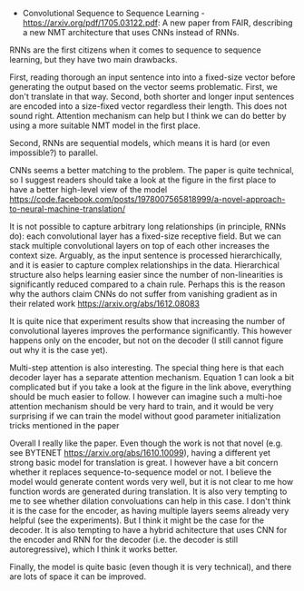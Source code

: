 - Convolutional Sequence to Sequence Learning - https://arxiv.org/pdf/1705.03122.pdf:
A new paper from FAIR, describing a new NMT architecture that uses CNNs instead of RNNs.

RNNs are the first citizens when it comes to sequence to sequence learning, but they have two main drawbacks. 

First, reading thorough an input sentence into into a fixed-size vector before generating the output based on the vector
seems problematic. First, we don't translate in that way. Second, both shorter and longer input sentences are encoded into
a size-fixed  vector regardless their length. This does not sound right. Attention mechanism can help but I think we can do 
better by using a more suitable NMT model in the first place. 

Second, RNNs are sequential models, which means it is hard (or even impossible?) to parallel.

CNNs seems a better matching to the problem. The paper is quite technical, so I suggest readers
should take a look at the figure in the first place to have a better high-level view of the model 
https://code.facebook.com/posts/1978007565818999/a-novel-approach-to-neural-machine-translation/

It is not possible to capture arbitrary long relationships
(in principle, RNNs do): each convolutional layer has a fixed-size receptive field. But we can stack multiple 
convolutional layers on top of each other increases the context size. Arguably, as the input sentence is processed 
hierarchically, and it is easier to capture complex relationships in the data. Hierarchical structure also helps
learning easier since the number of non-linearities is significantly reduced compared to a chain rule. Perhaps this 
is the reason why the authors claim CNNs do not suffer from vanishing gradient as in their related 
work https://arxiv.org/abs/1612.08083

It is quite nice that experiment results show that increasing the number of convolutional layeres improves the performance significantly.
This however happens only on the encoder, but not on the decoder (I still cannot figure out why it is the case yet).

Multi-step attention is also interesting. The special thing here is that each decoder layer has a separate attention 
mechanism. Equation 1 can look a bit complicated but if you take a look at the figure in the link above, everything should
be much easier to follow. I however can imagine such a multi-hoe attention mechanism should be very hard to train, and it
would be very surprising if we can train the model without good parameter initialization tricks mentioned in the paper

Overall I really like the paper. Even though the work is not that novel (e.g. see BYTENET https://arxiv.org/abs/1610.10099), having a different yet strong basic model for translation is great. I however have a bit concern whether it replaces sequence-to-sequence model or not. I believe the model would generate content words very well, but it is not clear to me how function words are generated during translation. It is also very tempting to me to see whether dilation convoluations can help in this case. I don't think it is the case for the encoder, as having multiple layers seems already very helpful (see the experiments). But I think it might be the case for the decoder. It is also tempting to have a hybrid achitecture that uses CNN for the encoder and RNN for the decoder (i.e. the decoder is still autoregressive), which I think it works better.

Finally, the model is quite basic (even though it is very technical), and there are lots of space it can be improved.
